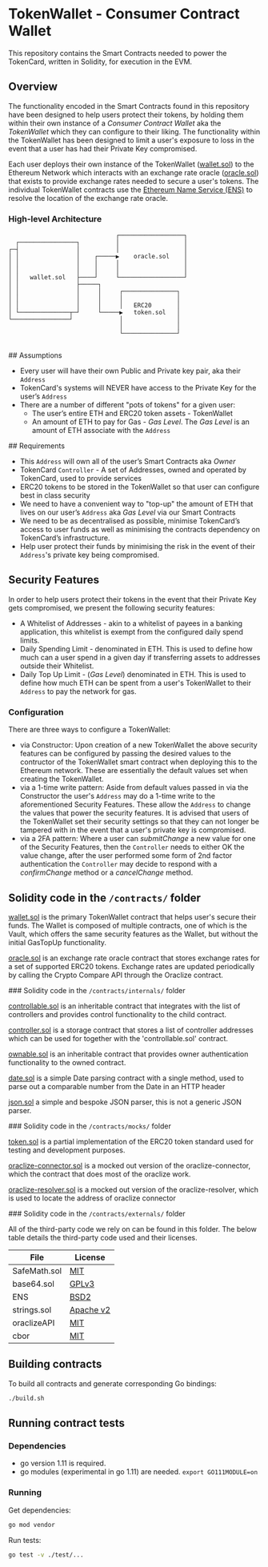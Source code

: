 # TokenWallet - Consumer Contract Wallet 

This repository contains the Smart Contracts needed to power the TokenCard, written in Solidity, for execution in the EVM.

## Overview

The functionality encoded in the Smart Contracts found in this repository have been designed to help users protect their tokens, by holding them within their own instance of a *Consumer Contract Wallet* aka the *TokenWallet* which they can configure to their liking. The functionality within the TokenWallet has been designed to limit a user's exposure to loss in the event that a user has had their Private Key compromised.

Each user deploys their own instance of the TokenWallet ([wallet.sol](/contracts/wallet.sol)) to the Ethereum Network which interacts with an exchange rate oracle ([oracle.sol](/contracts/oracle.sol)) that exists to provide exchange rates needed to secure a user's tokens. The individual TokenWallet contracts use the [Ethereum Name Service (ENS)](https://ens.domains/) to resolve the location of the exchange rate oracle.

### High-level Architecture

```
                              ┌──────────────────┐ 
  ┌────────────────┐          │                  │ 
┌─┤                │          │                  │ 
│ │                │    ┌─────▶    oracle.sol    │ 
│ │                │    │     │                  │ 
│ │                │    │     │                  │ 
│ │   wallet.sol   ├────┘     └──────────────────┘ 
│ │                ├─────┐                         
│ │                │     │     ┌───────────────┐   
│ │                │     │     │               │   
│ │                │     │     │   ERC20       │   
│ └──────────────┬─┘     └─────▶   token.sol   │   
└────────────────┘             │               │   
                               │               │   
                               └───────────────┘   
                                                                          
```


## Assumptions

- Every user will have their own Public and Private key pair, aka their `Address`
- TokenCard's systems will NEVER have access to the Private Key for the user’s `Address`
- There are a number of different "pots of tokens" for a given user:
     - The user’s entire ETH and ERC20 token assets - TokenWallet
     - An amount of ETH to pay for Gas - *Gas Level*. The *Gas Level* is an amount of ETH associate with the `Address`

## Requirements

- This `Address` will own all of the user’s Smart Contracts aka *Owner*
- TokenCard `Controller` - A set of Addresses, owned and operated by TokenCard, used to provide services
- ERC20 tokens to be stored in the TokenWallet so that user can configure best in class security
- We need to have a convenient way to "top-up" the amount of ETH that lives on our user’s `Address` aka *Gas Level* via our Smart Contracts
- We need to be as decentralised as possible, minimise TokenCard’s access to user funds as well as minimising the contracts dependency on TokenCard’s infrastructure. 
- Help user protect their funds by minimising the risk in the event of their `Address`'s private key being compromised.

## Security Features

In order to help users protect their tokens in the event that their Private Key gets compromised, we present the following security features: 

- A Whitelist of Addresses - akin to a whitelist of payees in a banking application, this whitelist is exempt from the configured daily spend limits.
- Daily Spending Limit - denominated in ETH. This is used to define how much can a user spend in a given day if transferring assets to addresses outside their Whitelist.
- Daily Top Up Limit - (*Gas Level*) denominated in ETH. This is used to define how much ETH can be spent from a user's TokenWallet to their `Address` to pay the network for gas.

### Configuration

There are three ways to configure a TokenWallet: 

- via Constructor: Upon creation of a new TokenWallet the above security features can be configured by passing the desired values to the contructor of the TokenWallet smart contract when deploying this to the Ethereum network. These are essentially the default values set when creating the TokenWallet. 
- via a 1-time write pattern: Aside from default values passed in via the Constructor the user's `Address` may do a 1-time write to the aforementioned Security Features. These allow the `Address` to change the values that power the security features. It is advised that users of the TokenWallet set their security settings so that they can not longer be tampered with in the event that a user's private key is compromised. 
- via a 2FA pattern: Where a user can *submitChange* a new value for one of the Security Features, then the `Controller` needs to either OK the value change, after the user performed some form of 2nd factor authentication the `Controller` may decide to respond with a *confirmChange* method or a *cancelChange* method.


## Solidity code in the `/contracts/` folder

[wallet.sol](/contracts/wallet.sol) is the primary TokenWallet contract that helps user's secure their funds. The Wallet is composed of multiple contracts, one of which is the Vault, which offers the same security features as the Wallet, but without the initial GasTopUp functionality. 

[oracle.sol](/contracts/oracle.sol) is an exchange rate oracle contract that stores exchange rates for a set of supported ERC20 tokens. Exchange rates are updated periodically by calling the Crypto Compare API through the Oraclize contract.


### Solidity code in the `/contracts/internals/` folder

[controllable.sol](/contracts/internals/controllable.sol) is an inheritable contract that integrates with the list of controllers and provides control functionality to the child contract.

[controller.sol](/contracts/internals/controller.sol) is a storage contract that stores a list of controller addresses which can be used for together with the 'controllable.sol' contract.

[ownable.sol](/contracts/internals/ownable.sol) is an inheritable contract that provides owner authentication functionality to the owned contract. 

[date.sol](/contracts/internals/date.sol) is a simple Date parsing contract with a single method, used to parse out a comparable number from the Date in an HTTP header

[json.sol](/contracts/internals/json.sol) a simple and bespoke JSON parser, this is not a generic JSON parser. 


### Solidity code in the `/contracts/mocks/` folder

[token.sol](/contracts/mocks/token.sol) is a partial implementation of the ERC20 token standard used for testing and development purposes.

[oraclize-connector.sol](/contracts/mocks/oraclize-connector.sol) is a mocked out version of the oraclize-connector, which the contract that does most of the oraclize work.

[oraclize-resolver.sol](/contracts/mocks/oraclize-resolver.sol]) is a mocked out version of the oraclize-resolver, which is used to locate the address of oraclize connector

### Solidity code in the `/contracts/externals/` folder

All of the third-party code we rely on can be found in this folder. The below table details the third-party code used and their licenses.

| File          | License       | 
| ------------- | ------------- |
| SafeMath.sol  | [MIT](https://github.com/OpenZeppelin/openzeppelin-solidity/blob/master/LICENSE) |
| base64.sol    | [GPLv3](https://github.com/vcealicu/melonport-price-feed/blob/master/LICENSE) |
| ENS           | [BSD2](https://github.com/ensdomains/ens/blob/master/LICENSE) |
| strings.sol   | [Apache v2](https://github.com/Arachnid/solidity-stringutils/blob/master/LICENSE) |
| oraclizeAPI   | [MIT](https://github.com/oraclize/ethereum-api/blob/master/LICENSE) |
| cbor          | [MIT](https://github.com/smartcontractkit/solidity-cborutils/blob/master/LICENSE) |


## Building contracts

To build all contracts and generate corresponding Go bindings:

```sh
./build.sh
```

## Running contract tests

### Dependencies

- go version 1.11 is required. 
- go modules (experimental in go 1.11) are needed. `export GO111MODULE=on`

### Running 

Get dependencies:

```sh
go mod vendor
```

Run tests:

```sh
go test -v ./test/...
```

